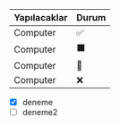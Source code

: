 | Yapılacaklar| Durum |
| --------- | ----|
| Computer  | :white_check_mark:|
| Computer  | :black_large_square:|
| Computer  | :white_square_button:|
| Computer  | :x:|

- [x] deneme
- [ ] deneme2
<!-- | Phone     |`help(master_branch, value)`| -->

